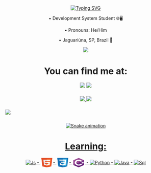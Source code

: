 <div align="center">
<a href="https://git.io/typing-svg"><img src="https://readme-typing-svg.demolab.com?font=Handjet&weight=700&size=50&pause=1000&color=8E3CB8&center=true&vCenter=true&width=435&lines=Hello+There!!+%3AD;My+name+is+Otavio+Bueno!!;Welcome+to+my+profile!!+%3A)" alt="Typing SVG" /></a>
</div>

<div align="center">
  <p>• Development System Student 🌐🖥</p>

  <p>• Pronouns: He/Him</p>

  <p>• Jaguariúna, SP, Brazil 🚩</p>
</div>

<div align="center">
  <img height="300em" src="https://i.pinimg.com/originals/77/ca/a3/77caa32884d735d439ade45ba37feaf2.gif">
</div>

<div align="center">
  <h1>You can find me at:</h1>
  <a href="https://www.instagram.com/otavio.lb/" target="_blank"><img src="https://img.shields.io/badge/Instagram-E4405F?style=for-the-badge&logo=instagram&logoColor=white" target="_blank"></a>
  <a href="https://www.linkedin.com/in/otavio-lima-bueno-642750287/" target="_blank"><img src="https://img.shields.io/badge/LinkedIn-0077B5?style=for-the-badge&logo=linkedin&logoColor=white" target="_blank"></a>
</div>

###   

<div align="center">
  <a href="https://github.com/BuenoOtavio">
    <img height="150em" src="https://github-readme-stats.vercel.app/api?username=BuenoOtavio&show_icons=true&theme=jolly">
    <img height="150em" src="https://github-readme-stats.vercel.app/api/top-langs/?username=BuenoOtavio&theme=jolly">
</div>

### 

<div>
  <a href="https://github.com/BuenoOtavio">
   <img src="https://github-readme-activity-graph.vercel.app/graph?username=BuenoOtavio&bg_color=20181c&color=9e4c98&line=630c92&point=b62087&area=true&hide_border=true">
</div>

###

<div align="center">
  
  ![Snake animation](https://github.com/danielbped/danielbped/blob/output/github-contribution-grid-snake.svg)
  
</div>

###

<div style="display: inline_block" align="center">
<h1>Learning:</h1>
<img align="center" alt="Js" height="30" width="30" src="https://icon-library.com/images/javascript-icon-png/javascript-icon-png-23.jpg"> -
<img align="center" alt="Html" height="30" width="40" src="https://raw.githubusercontent.com/devicons/devicon/master/icons/html5/html5-original.svg" >-
<img align="center" alt="Css" height="30" width="40" src="https://raw.githubusercontent.com/devicons/devicon/master/icons/css3/css3-original.svg" >-
<img align="center" alt="C#" height="30" width="40" src="https://raw.githubusercontent.com/devicons/devicon/master/icons/csharp/csharp-original.svg"> -
<img align="center" alt="Python" height="30" width="30" src="https://cdn4.iconfinder.com/data/icons/logos-and-brands/512/267_Python_logo-512.png"> -
<img align="center" alt="Java" height="30" width="30" src="https://cdn-icons-png.flaticon.com/512/5968/5968282.png"> -
<img align="center" alt="Sql" height="30" width="30" src="https://static-00.iconduck.com/assets.00/sql-database-sql-azure-icon-1955x2048-4pmty46t.png">
</div><br><br>
